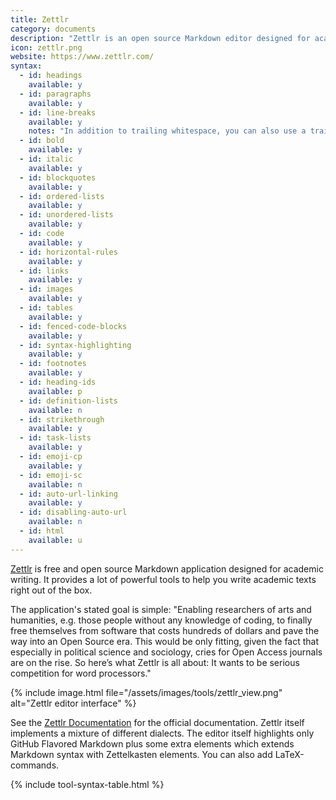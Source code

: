 ```yaml
---
title: Zettlr
category: documents
description: "Zettlr is an open source Markdown editor designed for academic writing."
icon: zettlr.png
website: https://www.zettlr.com/
syntax:
  - id: headings
    available: y
  - id: paragraphs
    available: y
  - id: line-breaks
    available: y
    notes: "In addition to trailing whitespace, you can also use a trailing backslash or press the Return key once to achieve the same result."
  - id: bold
    available: y
  - id: italic
    available: y
  - id: blockquotes
    available: y
  - id: ordered-lists
    available: y
  - id: unordered-lists
    available: y
  - id: code
    available: y
  - id: horizontal-rules
    available: y
  - id: links
    available: y
  - id: images
    available: y
  - id: tables
    available: y
  - id: fenced-code-blocks
    available: y
  - id: syntax-highlighting
    available: y
  - id: footnotes
    available: y
  - id: heading-ids
    available: p
  - id: definition-lists
    available: n
  - id: strikethrough
    available: y
  - id: task-lists
    available: y
  - id: emoji-cp
    available: y
  - id: emoji-sc
    available: n
  - id: auto-url-linking
    available: y
  - id: disabling-auto-url
    available: n
  - id: html
    available: u
---
```


[Zettlr](https://www.zettlr.com/) is free and open source Markdown application designed for academic writing. It provides a lot of powerful tools to help you write academic texts right out of the box.

The application's stated goal is simple: "Enabling researchers of arts and humanities, e.g. those people without any knowledge of coding, to finally free themselves from software that costs hundreds of dollars and pave the way into an Open Source era. This would be only fitting, given the fact that especially in political science and sociology, cries for Open Access journals are on the rise. So here’s what Zettlr is all about: It wants to be serious competition for word processors."

{% include image.html file="/assets/images/tools/zettlr_view.png" alt="Zettlr editor interface" %}

See the [Zettlr Documentation](https://docs.zettlr.com/en/) for the official documentation. Zettlr itself implements a mixture of different dialects. The editor itself highlights only GitHub Flavored Markdown plus some extra elements which extends Markdown syntax with Zettelkasten elements. You can also add LaTeX-commands.

{% include tool-syntax-table.html %}
